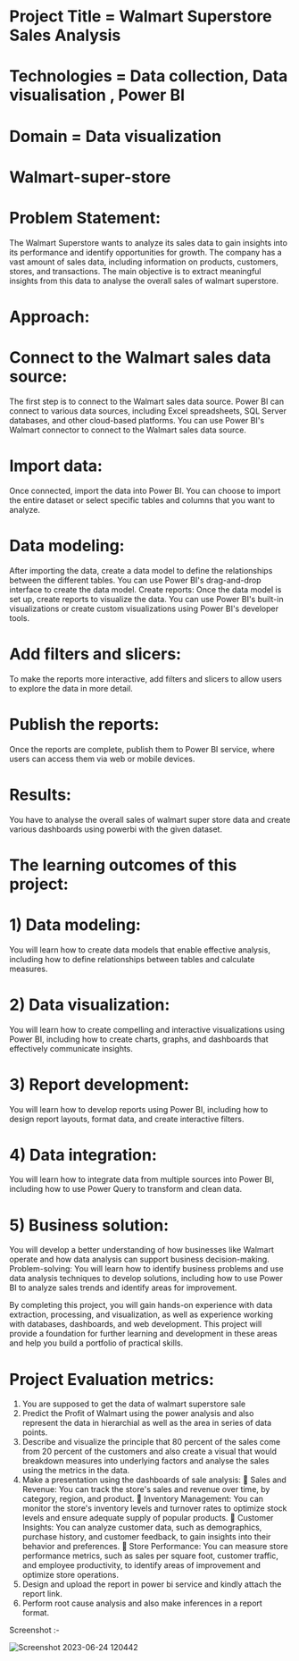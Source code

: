 
# Project Title = Walmart Superstore Sales Analysis
# Technologies = Data collection, Data visualisation , Power BI
# Domain = Data visualization



# Walmart-super-store

# Problem Statement:
The Walmart Superstore wants to analyze its sales data to gain insights into its performance and identify opportunities for growth. The company has a vast amount of sales data, including information on products, customers, stores, and transactions. The main objective is to extract meaningful insights from this data to analyse the overall sales of walmart superstore.


# Approach:
# Connect to the Walmart sales data source:
The first step is to connect to the Walmart sales data source. Power BI can connect to various data sources, including Excel spreadsheets, SQL Server databases, and other cloud-based platforms. You can use Power BI's Walmart connector to connect to the Walmart sales data source.
# Import data:
Once connected, import the data into Power BI. You can choose to import the entire dataset or select specific tables and columns that you want to analyze.
# Data modeling:
After importing the data, create a data model to define the relationships between the different tables. You can use Power BI's drag-and-drop interface to create the data model.
Create reports: Once the data model is set up, create reports to visualize the data. You can use Power BI's built-in visualizations or create custom visualizations using Power BI's developer tools.
# Add filters and slicers:
To make the reports more interactive, add filters and slicers to allow users to explore the data in more detail.
# Publish the reports:
Once the reports are complete, publish them to Power BI service, where users can access them via web or mobile devices.

# Results:
You have to analyse the overall sales of walmart super store data and create various dashboards using powerbi with the given dataset.

# The learning outcomes of this project:
# 1) Data modeling:
You will learn how to create data models that enable effective analysis, including how to define relationships between tables and calculate measures.
# 2) Data visualization:
You will learn how to create compelling and interactive visualizations using Power BI, including how to create charts, graphs, and dashboards that effectively communicate insights.
# 3) Report development:
You will learn how to develop reports using Power BI, including how to design report layouts, format data, and create interactive filters.
# 4) Data integration:
You will learn how to integrate data from multiple sources into Power BI, including how to use Power Query to transform and clean data.
# 5) Business solution:
You will develop a better understanding of how businesses like Walmart operate and how data analysis can support business decision-making.
Problem-solving: You will learn how to identify business problems and use data analysis techniques to develop solutions, including how to use Power BI to analyze sales trends and identify areas for improvement.

By completing this project, you will gain hands-on experience with data extraction, processing, and visualization, as well as experience working with databases, dashboards, and web development. This project will provide a foundation for further learning and development in these areas and help you build a portfolio of practical skills.


# Project Evaluation metrics:
1) You are supposed to get the data of walmart superstore sale
2) Predict the Profit of Walmart using the power analysis and also represent the data in hierarchial as well as the area in series of data points.
3) Describe and visualize the principle that 80 percent of the sales come from 20 percent of the customers and also create a visual that would breakdown measures into underlying factors and analyse the sales using the metrics in the data.
4) Make a presentation using the dashboards of sale analysis:
     Sales and Revenue: You can track the store's sales and revenue over time, by category, region, and product.
     Inventory Management: You can monitor the store's inventory levels and turnover rates to optimize stock levels and ensure adequate supply of popular products.
     Customer Insights: You can analyze customer data, such as demographics, purchase history, and customer feedback, to gain insights into their behavior and preferences.
     Store Performance: You can measure store performance metrics, such as sales per square foot, customer traffic, and employee productivity, to identify areas of improvement and optimize store operations.
5) Design and upload the report in power bi service and kindly attach the report link.
6) Perform root cause analysis and also make inferences in a report format.


Screenshot :-

![Screenshot 2023-06-24 120442](https://github.com/moa4fo/Walmart-super-store/assets/116834500/342e3f62-4fa0-480e-9f11-9b095a333f84)
